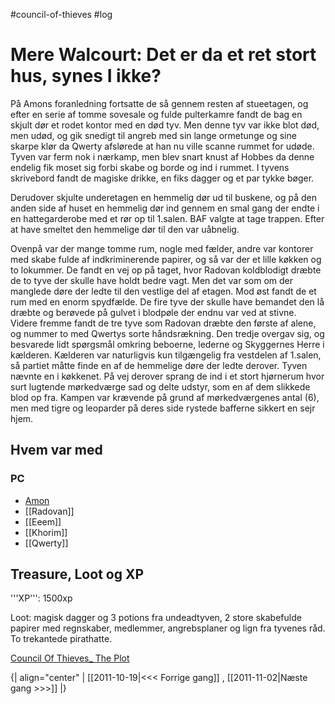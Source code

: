 #council-of-thieves #log

# Mere Walcourt: Det er da et ret stort hus, synes I ikke?  
På Amons foranledning fortsatte de så gennem resten af stueetagen, og efter en serie af tomme sovesale og fulde pulterkamre fandt de bag en skjult dør et rodet kontor med en død tyv. Men denne tyv var ikke blot død, men udød, og gik snedigt til angreb med sin lange ormetunge og sine skarpe klør da Qwerty afslørede at han nu ville scanne rummet for udøde. Tyven var ferm nok i nærkamp, men blev snart knust af Hobbes da denne endelig fik moset sig forbi skabe og borde og ind i rummet. I tyvens skrivebord fandt de magiske drikke, en fiks dagger og et par tykke bøger. 
Derudover skjulte underetagen en hemmelig dør ud til buskene, og på den anden side af huset en hemmelig dør ind gennem en smal gang der endte i en hattegarderobe med et rør op til 1.salen. BAF valgte at tage trappen. Efter at have smeltet den hemmelige dør til den var uåbnelig.
Ovenpå var der mange tomme rum, nogle med fælder, andre var kontorer med skabe fulde af indkriminerende papirer, og så var der et lille køkken og to lokummer. De fandt en vej op på taget, hvor Radovan koldblodigt dræbte de to tyve der skulle have holdt bedre vagt. Men det var som om der manglede døre der ledte til den vestlige del af etagen. Mod øst fandt de et rum med en enorm spydfælde. De fire tyve der skulle have bemandet den lå dræbte og berøvede på gulvet i blodpøle der endnu var ved at stivne. Videre fremme fandt de tre tyve som Radovan dræbte den første af alene, og nummer to med Qwertys sorte håndsrækning. Den tredje overgav sig, og besvarede lidt spørgsmål omkring beboerne, lederne og Skyggernes Herre i kælderen. Kælderen var naturligvis kun tilgængelig fra vestdelen af 1.salen, så partiet måtte finde en af de hemmelige døre der ledte derover. Tyven nævnte en i køkkenet. På vej derover sprang de ind i et stort hjørnerum hvor surt lugtende mørkedværge sad og delte udstyr, som en af dem slikkede blod op fra. Kampen var krævende på grund af mørkedværgenes antal (6), men med tigre og leoparder på deres side rystede bafferne sikkert en sejr hjem.
## Hvem var med 
### PC 
* [Amon](Amon%20Dan%20Lucif.md)
* [[Radovan]]
* [[Eeem]]
* [[Khorim]]
* [[Qwerty]]
## Treasure, Loot og XP 
'''XP''': 1500xp  
 
Loot:  magisk dagger og 3 potions fra undeadtyven, 2 store skabefulde papirer med regnskaber, medlemmer, angrebsplaner og lign fra tyvenes råd. To trekantede pirathatte.
[Council Of Thieves_ The Plot](Council%20Of%20Thieves_%20The%20Plot.md)
{| align="center"
| [[2011-10-19|<<< Forrige gang]] , [[2011-11-02|Næste gang >>>]]
|}
